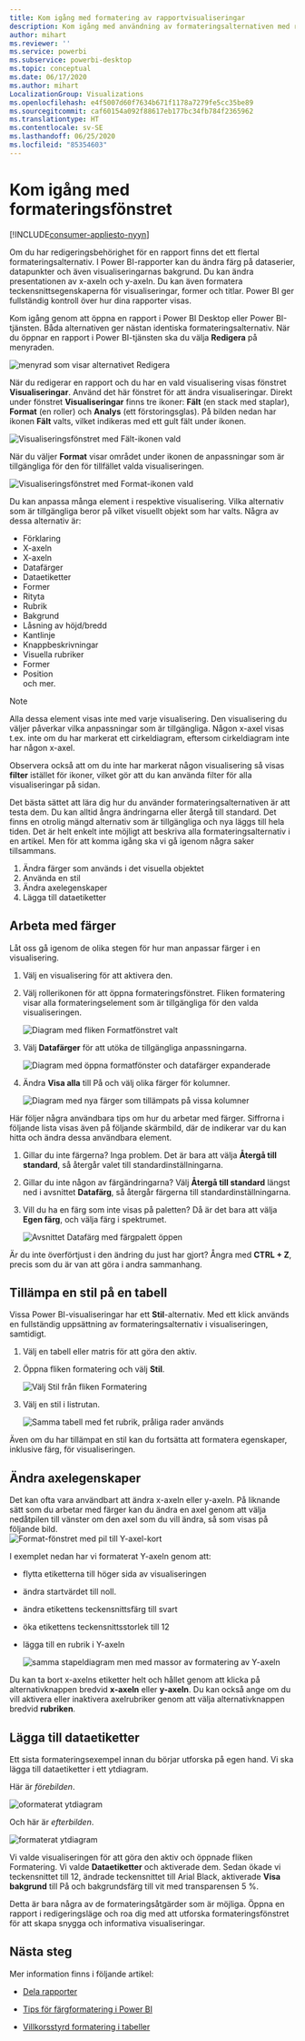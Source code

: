 ```yaml
---
title: Kom igång med formatering av rapportvisualiseringar
description: Kom igång med användning av formateringsalternativen med rapportvisualiseringar
author: mihart
ms.reviewer: ''
ms.service: powerbi
ms.subservice: powerbi-desktop
ms.topic: conceptual
ms.date: 06/17/2020
ms.author: mihart
LocalizationGroup: Visualizations
ms.openlocfilehash: e4f5007d60f7634b671f1178a7279fe5cc35be89
ms.sourcegitcommit: caf60154a092f88617eb177bc34fb784f2365962
ms.translationtype: HT
ms.contentlocale: sv-SE
ms.lasthandoff: 06/25/2020
ms.locfileid: "85354603"
---
```

# <a name="getting-started-with-the-formatting-pane"></a>Kom igång med formateringsfönstret

[!INCLUDE[consumer-appliesto-nyyn](../includes/consumer-appliesto-nyyn.md)]    

Om du har redigeringsbehörighet för en rapport finns det ett flertal formateringsalternativ. I Power BI-rapporter kan du ändra färg på dataserier, datapunkter och även visualiseringarnas bakgrund. Du kan ändra presentationen av x-axeln och y-axeln. Du kan även formatera teckensnittsegenskaperna för visualiseringar, former och titlar. Power BI ger fullständig kontroll över hur dina rapporter visas.

Kom igång genom att öppna en rapport i Power BI Desktop eller Power BI-tjänsten. Båda alternativen ger nästan identiska formateringsalternativ. När du öppnar en rapport i Power BI-tjänsten ska du välja **Redigera** på menyraden. 

![menyrad som visar alternativet Redigera](media/service-getting-started-with-color-formatting-and-axis-properties/power-bi-edit.png)

När du redigerar en rapport och du har en vald visualisering visas fönstret **Visualiseringar**. Använd det här fönstret för att ändra visualiseringar. Direkt under fönstret **Visualiseringar** finns tre ikoner: **Fält** (en stack med staplar), **Format** (en roller) och **Analys** (ett förstoringsglas). På bilden nedan har ikonen **Fält** valts, vilket indikeras med ett gult fält under ikonen.

![Visualiseringsfönstret med Fält-ikonen vald](media/service-getting-started-with-color-formatting-and-axis-properties/power-bi-format.png)

När du väljer **Format** visar området under ikonen de anpassningar som är tillgängliga för den för tillfället valda visualiseringen.  

![Visualiseringsfönstret med Format-ikonen vald](media/service-getting-started-with-color-formatting-and-axis-properties/power-bi-format-selected.png)

Du kan anpassa många element i respektive visualisering. Vilka alternativ som är tillgängliga beror på vilket visuellt objekt som har valts. Några av dessa alternativ är:

* Förklaring
* X-axeln
* X-axeln
* Datafärger
* Dataetiketter
* Former
* Rityta
* Rubrik
* Bakgrund
* Låsning av höjd/bredd
* Kantlinje
* Knappbeskrivningar
* Visuella rubriker
* Former
* Position    
och mer.


> [!NOTE]
>  
> Alla dessa element visas inte med varje visualisering. Den visualisering du väljer påverkar vilka anpassningar som är tillgängliga. Någon x-axel visas t.ex. inte om du har markerat ett cirkeldiagram, eftersom cirkeldiagram inte har någon x-axel.

Observera också att om du inte har markerat någon visualisering så visas **filter** istället för ikoner, vilket gör att du kan använda filter för alla visualiseringar på sidan.

Det bästa sättet att lära dig hur du använder formateringsalternativen är att testa dem. Du kan alltid ångra ändringarna eller återgå till standard. Det finns en otrolig mängd alternativ som är tillgängliga och nya läggs till hela tiden. Det är helt enkelt inte möjligt att beskriva alla formateringsalternativ i en artikel. Men för att komma igång ska vi gå igenom några saker tillsammans. 

1. Ändra färger som används i det visuella objektet   
2. Använda en stil    
3. Ändra axelegenskaper    
4. Lägga till dataetiketter    




## <a name="working-with-colors"></a>Arbeta med färger

Låt oss gå igenom de olika stegen för hur man anpassar färger i en visualisering.

1. Välj en visualisering för att aktivera den.

2. Välj rollerikonen för att öppna formateringsfönstret. Fliken formatering visar alla formateringselement som är tillgängliga för den valda visualiseringen.

    ![Diagram med fliken Formatfönstret valt](media/service-getting-started-with-color-formatting-and-axis-properties/power-bi-formatting.png)

3. Välj **Datafärger** för att utöka de tillgängliga anpassningarna.  

    ![Diagram med öppna formatfönster och datafärger expanderade](media/service-getting-started-with-color-formatting-and-axis-properties/power-bi-data-colors.png)

4. Ändra **Visa alla** till På och välj olika färger för kolumner.

    ![Diagram med nya färger som tillämpats på vissa kolumner](media/service-getting-started-with-color-formatting-and-axis-properties/power-bi-change-colors.png)

Här följer några användbara tips om hur du arbetar med färger. Siffrorna i följande lista visas även på följande skärmbild, där de indikerar var du kan hitta och ändra dessa användbara element.

1. Gillar du inte färgerna? Inga problem. Det är bara att välja **Återgå till standard**, så återgår valet till standardinställningarna. 

2. Gillar du inte någon av färgändringarna? Välj **Återgå till standard** längst ned i avsnittet **Datafärg**, så återgår färgerna till standardinställningarna. 

3. Vill du ha en färg som inte visas på paletten? Då är det bara att välja **Egen färg**, och välja färg i spektrumet.  

   ![Avsnittet Datafärg med färgpalett öppen](media/service-getting-started-with-color-formatting-and-axis-properties/power-bi-color-extras.png)

Är du inte överförtjust i den ändring du just har gjort? Ångra med **CTRL + Z**, precis som du är van att göra i andra sammanhang.

## <a name="applying-a-style-to-a-table"></a>Tillämpa en stil på en tabell
Vissa Power BI-visualiseringar har ett **Stil**-alternativ. Med ett klick används en fullständig uppsättning av formateringsalternativ i visualiseringen, samtidigt. 

1. Välj en tabell eller matris för att göra den aktiv.   
1. Öppna fliken formatering och välj **Stil**.

   ![Välj Stil från fliken Formatering](media/service-getting-started-with-color-formatting-and-axis-properties/power-bi-style.png)


1. Välj en stil i listrutan. 

   ![Samma tabell med fet rubrik, pråliga rader används](media/service-getting-started-with-color-formatting-and-axis-properties/power-bi-style-flashy.png)

Även om du har tillämpat en stil kan du fortsätta att formatera egenskaper, inklusive färg, för visualiseringen.


## <a name="changing-axis-properties"></a>Ändra axelegenskaper

Det kan ofta vara användbart att ändra x-axeln eller y-axeln. På liknande sätt som du arbetar med färger kan du ändra en axel genom att välja nedåtpilen till vänster om den axel som du vill ändra, så som visas på följande bild.  
![Format-fönstret med pil till Y-axel-kort](media/service-getting-started-with-color-formatting-and-axis-properties/power-bi-y-axis.png)

I exemplet nedan har vi formaterat Y-axeln genom att:
- flytta etiketterna till höger sida av visualiseringen

- ändra startvärdet till noll.

- ändra etikettens teckensnittsfärg till svart

- öka etikettens teckensnittsstorlek till 12

- lägga till en rubrik i Y-axeln


    ![samma stapeldiagram men med massor av formatering av Y-axeln](media/service-getting-started-with-color-formatting-and-axis-properties/power-bi-axis-changes.png)

Du kan ta bort x-axelns etiketter helt och hållet genom att klicka på alternativknappen bredvid **x-axeln** eller **y-axeln**. Du kan också ange om du vill aktivera eller inaktivera axelrubriker genom att välja alternativknappen bredvid **rubriken**.  



## <a name="adding-data-labels"></a>Lägga till dataetiketter    

Ett sista formateringsexempel innan du börjar utforska på egen hand.  Vi ska lägga till dataetiketter i ett ytdiagram. 

Här är *förebilden*. 

![oformaterat ytdiagram](media/service-getting-started-with-color-formatting-and-axis-properties/power-bi-area-chart.png)


Och här är *efterbilden*.

![formaterat ytdiagram](media/service-getting-started-with-color-formatting-and-axis-properties/power-bi-data-labels.png)

Vi valde visualiseringen för att göra den aktiv och öppnade fliken Formatering.  Vi valde **Dataetiketter** och aktiverade dem. Sedan ökade vi teckensnittet till 12, ändrade teckensnittet till Arial Black, aktiverade **Visa bakgrund** till På och bakgrundsfärg till vit med transparensen 5 %.

Detta är bara några av de formateringsåtgärder som är möjliga. Öppna en rapport i redigeringsläge och roa dig med att utforska formateringsfönstret för att skapa snygga och informativa visualiseringar.

## <a name="next-steps"></a>Nästa steg
Mer information finns i följande artikel: 

* [Dela rapporter](../collaborate-share/service-share-reports.md)

* [Tips för färgformatering i Power BI](service-tips-and-tricks-for-color-formatting.md)  
* [Villkorsstyrd formatering i tabeller](../create-reports/desktop-conditional-table-formatting.md)

